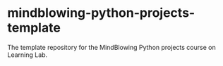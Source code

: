 # mindblowing-python-projects-template
The template repository for the MindBlowing Python projects course on Learning Lab.
